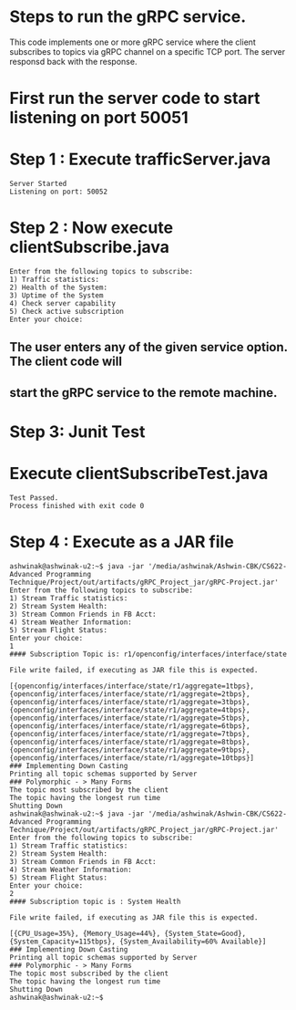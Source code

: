 # Steps to run the gRPC service.
This code implements one or more gRPC service where the client subscribes to topics via 
gRPC channel on a specific TCP port. The server responsd back with the response.

# First run the server code to start listening on port 50051

# Step 1 : Execute trafficServer.java

``` 
Server Started
Listening on port: 50052
```
# Step 2 : Now execute clientSubscribe.java

``` 
Enter from the following topics to subscribe: 
1) Traffic statistics: 
2) Health of the System: 
3) Uptime of the System 
4) Check server capability 
5) Check active subscription 
Enter your choice: 
```

## The user enters any of the given service option. The client code will
## start the gRPC service to the remote machine.

# Step 3: Junit Test

# Execute clientSubscribeTest.java

``` 
Test Passed.
Process finished with exit code 0
```

# Step 4 : Execute as a JAR file

```
ashwinak@ashwinak-u2:~$ java -jar '/media/ashwinak/Ashwin-CBK/CS622-Advanced Programming Technique/Project/out/artifacts/gRPC_Project_jar/gRPC-Project.jar' 
Enter from the following topics to subscribe: 
1) Stream Traffic statistics: 
2) Stream System Health:  
3) Stream Common Friends in FB Acct: 
4) Stream Weather Information: 
5) Stream Flight Status: 
Enter your choice: 
1
#### Subscription Topic is: r1/openconfig/interfaces/interface/state

File write failed, if executing as JAR file this is expected.

[{openconfig/interfaces/interface/state/r1/aggregate=1tbps}, {openconfig/interfaces/interface/state/r1/aggregate=2tbps}, {openconfig/interfaces/interface/state/r1/aggregate=3tbps}, {openconfig/interfaces/interface/state/r1/aggregate=4tbps}, {openconfig/interfaces/interface/state/r1/aggregate=5tbps}, {openconfig/interfaces/interface/state/r1/aggregate=6tbps}, {openconfig/interfaces/interface/state/r1/aggregate=7tbps}, {openconfig/interfaces/interface/state/r1/aggregate=8tbps}, {openconfig/interfaces/interface/state/r1/aggregate=9tbps}, {openconfig/interfaces/interface/state/r1/aggregate=10tbps}]
### Implementing Down Casting
Printing all topic schemas supported by Server
### Polymorphic - > Many Forms
The topic most subscribed by the client
The topic having the longest run time
Shutting Down
ashwinak@ashwinak-u2:~$ java -jar '/media/ashwinak/Ashwin-CBK/CS622-Advanced Programming Technique/Project/out/artifacts/gRPC_Project_jar/gRPC-Project.jar' 
Enter from the following topics to subscribe: 
1) Stream Traffic statistics: 
2) Stream System Health:  
3) Stream Common Friends in FB Acct: 
4) Stream Weather Information: 
5) Stream Flight Status: 
Enter your choice: 
2
#### Subscription topic is : System Health

File write failed, if executing as JAR file this is expected.

[{CPU_Usage=35%}, {Memory_Usage=44%}, {System_State=Good}, {System_Capacity=115tbps}, {System_Availability=60% Available}]
### Implementing Down Casting
Printing all topic schemas supported by Server
### Polymorphic - > Many Forms
The topic most subscribed by the client
The topic having the longest run time
Shutting Down
ashwinak@ashwinak-u2:~$ 



```